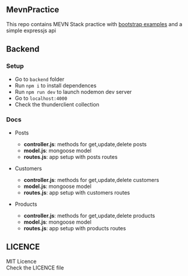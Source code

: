 ## MevnPractice

This repo contains MEVN Stack practice with [bootstrap examples](https://getbootstrap.com/docs/5.1/examples/) and a simple expressjs api

## Backend

### Setup

- Go to `backend` folder
- Run `npm i` to install dependences
- Run `npm run dev` to launch nodemon dev server
- Go to `localhost:4000`
- Check the thunderclient collection

### Docs

- Posts
  - **controller.js**: methods for get,update,delete posts
  - **model.js**: mongoose model
  - **routes.js**: app setup with posts routes

- Customers
  - **controller.js**: methods for get,update,delete customers
  - **model.js**: mongoose model
  - **routes.js**: app setup with customers routes

- Products
  - **controller.js**: methods for get,update,delete products
  - **model.js**: mongoose model
  - **routes.js**: app setup with products routes

## LICENCE

MIT Licence  
Check the LICENCE file
